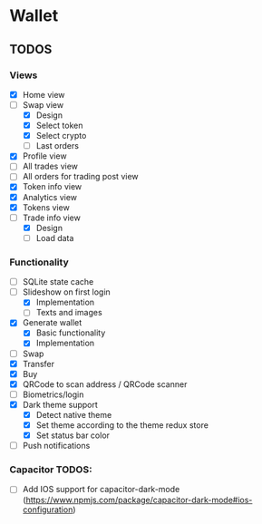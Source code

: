 # Wallet

## TODOS

### Views

- [x] Home view
- [ ] Swap view
  - [x] Design
  - [x] Select token
  - [x] Select crypto
  - [ ] Last orders
- [x] Profile view
- [ ] All trades view
- [ ] All orders for trading post view
- [x] Token info view
- [x] Analytics view
- [x] Tokens view
- [ ] Trade info view
  - [x] Design
  - [ ] Load data

### Functionality
- [ ] SQLite state cache
- [ ] Slideshow on first login
  - [x] Implementation
  - [ ] Texts and images
- [x] Generate wallet
  - [x] Basic functionality
  - [x] Implementation
- [ ] Swap
- [x] Transfer
- [x] Buy
- [x] QRCode to scan address / QRCode scanner
- [ ] Biometrics/login
- [x] Dark theme support
  - [x] Detect native theme
  - [x] Set theme according to the theme redux store
  - [x] Set status bar color
- [ ] Push notifications

### Capacitor TODOS:
- [ ] Add IOS support for capacitor-dark-mode (https://www.npmjs.com/package/capacitor-dark-mode#ios-configuration)